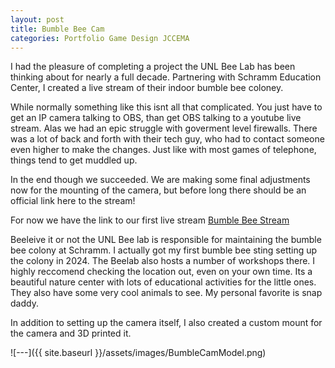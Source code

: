 ```yaml
---
layout: post
title: Bumble Bee Cam
categories: Portfolio Game Design JCCEMA
---
```

I had the pleasure of completing a project the UNL Bee Lab has been thinking about for nearly a full decade. Partnering with Schramm Education Center, I created a live stream of their indoor bumble bee coloney. 

While normally something like this isnt all that complicated. You just have to get an IP camera talking to OBS, than get OBS talking to a youtube live stream. Alas we had an epic struggle with goverment level firewalls. There was a lot of back and forth with their tech guy, who had to contact someone even higher to make the changes. Just like with most games of telephone, things tend to get muddled up.

In the end though we succeeded. We are making some final adjustments now for the mounting of the camera, but before long there should be an official link here to the stream!

For now we have the link to our first live stream
[Bumble Bee Stream](https://www.youtube.com/live/ecgMt0HNtJc?si=fYldzoj5cKZgnLWS)

Beeleive it or not the UNL Bee lab is responsible for maintaining the bumble bee colony at Schramm. I actually got my first bumble bee sting setting up the colony in 2024. The Beelab also hosts a number of workshops there. I highly reccomend checking the location out, even on your own time. Its a beautiful nature center with lots of educational activities for the little ones. They also have some very cool animals to see. My personal favorite is snap daddy.

In addition to setting up the camera itself, I also created a custom mount for the camera and 3D printed it.

![---]({{ site.baseurl }}/assets/images/BumbleCamModel.png)
